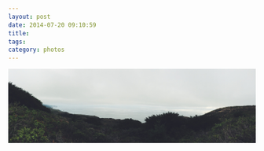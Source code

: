 ```yaml
---
layout: post
date: 2014-07-20 09:10:59
title: 
tags:
category: photos
---
```


![title](/assets/photoblog/the-beach-at-pt-reyes.jpg)